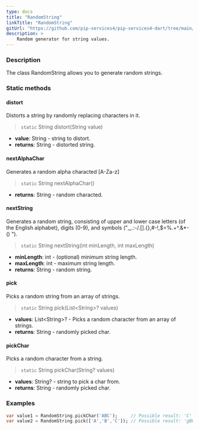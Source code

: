 ```yaml
---
type: docs
title: "RandomString"
linkTitle: "RandomString"
gitUrl: "https://github.com/pip-services4/pip-services4-dart/tree/main/pip-services4-data-dart"
description: >
    Random generator for string values.
---
```


### Description

The class RandomString allows you to generate random strings.

### Static methods

#### distort
Distorts a string by randomly replacing characters in it.

> `static` String distort(String value)

- **value**: String - string to distort.
- **returns**: String - distorted string.

#### nextAlphaChar
Generates a random alpha characted [A-Za-z]

> `static` String nextAlphaChar()

- **returns**: String - random characted.

#### nextString
Generates a random string, consisting of upper and lower case letters (of the English alphabet), 
digits (0-9), and symbols ("_,.:-/.[].{},#-!,$=%.+^.&*-() ").

> `static` String nextString(int minLength, int maxLength)

- **minLength**: int - (optional) minimum string length.
- **maxLength**: int - maximum string length.
- **returns**: String - random string.


#### pick
Picks a random string from an array of strings.

> `static` String pick(List\<String\>? values)

- **values**: List\<String\>? - Picks a random character from an array of strings.
- **returns**: String - randomly picked char.

#### pickChar
Picks a random character from a string.

> `static` String pickChar(String? values)

- **values**: String? - string to pick a char from.
- **returns**: String - randomly picked char.

### Examples

```dart
var value1 = RandomString.pickChar('ABC');     // Possible result: 'C'
var value2 = RandomString.pick(['A','B','C']); // Possible result: 'gBW'

```
